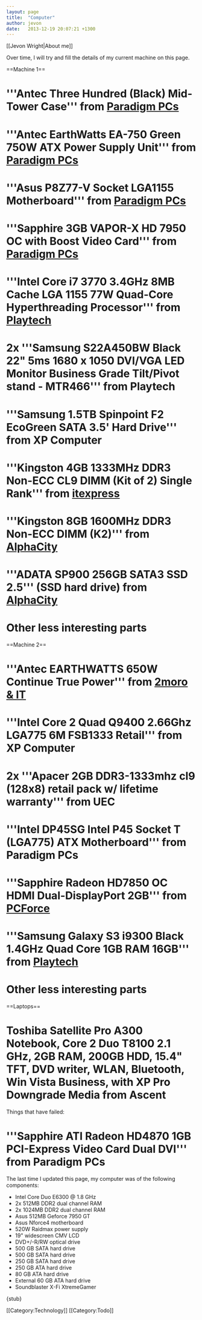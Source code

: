```yaml
---
layout: page
title:  "Computer"
author: jevon
date:   2013-12-19 20:07:21 +1300
---
```


[[Jevon Wright|About me]]

Over time, I will try and fill the details of my current machine on this page.

==Machine 1==

# '''Antec Three Hundred (Black) Mid-Tower Case''' from <a href="http://www.pp.co.nz/products.php?pp_id=AA06578">Paradigm PCs</a>
# '''Antec EarthWatts EA-750 Green 750W ATX Power Supply Unit''' from <a href="http://www.pp.co.nz/products.php?pp_id=AA31697">Paradigm PCs</a>
# '''Asus P8Z77-V Socket LGA1155 Motherboard''' from <a href="http://www.pp.co.nz/products.php?pp_id=AA36301">Paradigm PCs</a>
# '''Sapphire 3GB VAPOR-X HD 7950 OC with Boost Video Card''' from <a href="http://www.pp.co.nz/products.php?pp_id=AA39957">Paradigm PCs</a>
# '''Intel Core i7 3770 3.4GHz 8MB Cache LGA 1155 77W Quad-Core Hyperthreading Processor''' from <a href="http://www.playtech.co.nz/afa.asp?idWebPage=39235&CATID=17&ID=17394&SID=712334944">Playtech</a>
# 2x '''Samsung S22A450BW Black 22" 5ms 1680 x 1050 DVI/VGA LED Monitor Business Grade Tilt/Pivot stand - MTR466''' from Playtech
# '''Samsung 1.5TB Spinpoint F2 EcoGreen SATA 3.5' Hard Drive''' from XP Computer
# '''Kingston 4GB 1333MHz DDR3 Non-ECC CL9 DIMM (Kit of 2) Single Rank''' from <a href="http://www.itexpress.co.nz/epages/shop.sf/?ObjectPath=/Shops/itexpress/Products/57947">itexpress</a>
# '''Kingston 8GB 1600MHz DDR3 Non-ECC DIMM (K2)''' from <a href="http://www.alphacity.co.nz/index.php?main_page=product_info&cPath=117_312_120&products_id=101620">AlphaCity</a>
# '''ADATA SP900 256GB SATA3 SSD 2.5''' (SSD hard drive) from <a href="http://www.alphacity.co.nz/index.php?main_page=product_info&cPath=39_46&products_id=104151">AlphaCity</a>
# Other less interesting parts

==Machine 2==

# '''Antec EARTHWATTS 650W Continue True Power''' from <a href="http://www.2moroit.co.nz/product-antec_earthwatts_650w_continue_true_power-11848">2moro & IT</a>
# '''Intel Core 2 Quad Q9400 2.66Ghz LGA775 6M FSB1333 Retail''' from XP Computer
# 2x '''Apacer 2GB DDR3-1333mhz cl9 (128x8) retail pack w/ lifetime warranty''' from UEC
# '''Intel DP45SG Intel P45 Socket T (LGA775) ATX Motherboard''' from Paradigm PCs
# '''Sapphire Radeon HD7850 OC HDMI Dual-DisplayPort 2GB''' from <a href="http://www.pcforce.co.nz/index.php?main_page=product_info&cPath=26&products_id=2095">PCForce</a>
# '''Samsung Galaxy S3 i9300 Black 1.4GHz Quad Core 1GB RAM 16GB''' from <a href="http://www.playtech.co.nz/afawcs0139235/CATID=548/ID=19016/SID=438565600/productdetails.html">Playtech</a>
# Other less interesting parts

==Laptops==

# Toshiba Satellite Pro A300 Notebook, Core 2 Duo T8100 2.1 GHz, 2GB RAM, 200GB HDD, 15.4" TFT, DVD writer, WLAN, Bluetooth, Win Vista Business, with XP Pro Downgrade Media from Ascent

Things that have failed:

# '''Sapphire ATI Radeon HD4870 1GB PCI-Express Video Card Dual DVI''' from Paradigm PCs

The last time I updated this page, my computer was of the following components:

* Intel Core Duo E6300 @ 1.8 GHz
* 2x 512MB DDR2 dual channel RAM
* 2x 1024MB DDR2 dual channel RAM
* Asus 512MB Geforce 7950 GT
* Asus Nforce4 motherboard
* 520W Raidmax power supply
* 19" widescreen CMV LCD
* DVD+/-R/RW optical drive
* 500 GB SATA hard drive
* 500 GB SATA hard drive
* 250 GB SATA hard drive
* 250 GB ATA hard drive
* 80 GB ATA hard drive
* External 60 GB ATA hard drive
* Soundblaster X-Fi XtremeGamer

{stub}

[[Category:Technology]]
[[Category:Todo]]